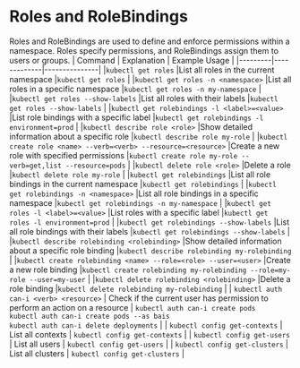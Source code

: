 # Roles and RoleBindings

Roles and RoleBindings are used to define and enforce permissions within a namespace. Roles specify permissions, and RoleBindings assign them to users or groups.
| Command | Explanation | Example Usage |
|---------|-------------|---------------|
|`kubectl get roles` |List all roles in the current namespace |`kubectl get roles` |
|`kubectl get roles -n <namespace>` |List all roles in a specific namespace |`kubectl get roles -n my-namespace` |
|`kubectl get roles --show-labels` |List all roles with their labels |`kubectl get roles --show-labels` |
|`kubectl get rolebindings -l <label>=<value>` |List role bindings with a specific label |`kubectl get rolebindings -l environment=prod` |
|`kubectl describe role <role>` |Show detailed information about a specific role |`kubectl describe role my-role` |
|`kubectl create role <name> --verb=<verb> --resource=<resource>` |Create a new role with specified permissions |`kubectl create role my-role --verb=get,list --resource=pods` |
|`kubectl delete role <role>` |Delete a role |`kubectl delete role my-role` |
|`kubectl get rolebindings` |List all role bindings in the current namespace |`kubectl get rolebindings` |
|`kubectl get rolebindings -n <namespace>` |List all role bindings in a specific namespace |`kubectl get rolebindings -n my-namespace` |
|`kubectl get roles -l <label>=<value>` |List roles with a specific label |`kubectl get roles -l environment=prod` |
|`kubectl get rolebindings --show-labels` |List all role bindings with their labels |`kubectl get rolebindings --show-labels` |
|`kubectl describe rolebinding <rolebinding>` |Show detailed information about a specific role binding |`kubectl describe rolebinding my-rolebinding` |
|`kubectl create rolebinding <name> --role=<role> --user=<user>` |Create a new role binding |`kubectl create rolebinding my-rolebinding --role=my-role --user=my-user` |
|`kubectl delete rolebinding <rolebinding>` |Delete a role binding |`kubectl delete rolebinding my-rolebinding` |
| `kubectl auth can-i <verb> <resource>` | Check if the current user has permission to perform an action on a resource | `kubectl auth can-i create pods` <br/> `kubectl auth can-i create pods --as bais` <br/> `kubectl auth can-i delete deployments` |
| `kubectl config get-contexts` | List all contexts | `kubectl config get-contexts` |
| `kubectl config get-users` | List all users | `kubectl config get-users` |
| `kubectl config get-clusters` | List all clusters | `kubectl config get-clusters` |
